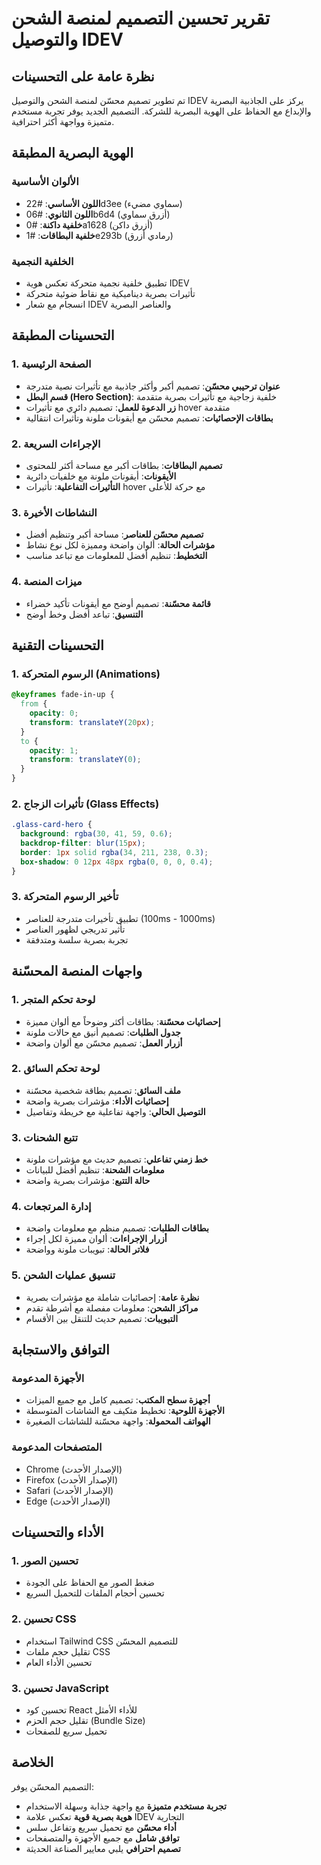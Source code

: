 # تقرير تحسين التصميم لمنصة الشحن والتوصيل IDEV

## نظرة عامة على التحسينات

تم تطوير تصميم محسّن لمنصة الشحن والتوصيل IDEV يركز على الجاذبية البصرية والإبداع مع الحفاظ على الهوية البصرية للشركة. التصميم الجديد يوفر تجربة مستخدم متميزة وواجهة أكثر احترافية.

## الهوية البصرية المطبقة

### الألوان الأساسية
- **اللون الأساسي**: #22d3ee (سماوي مضيء)
- **اللون الثانوي**: #06b6d4 (أزرق سماوي)
- **خلفية داكنة**: #0a1628 (أزرق داكن)
- **خلفية البطاقات**: #1e293b (رمادي أزرق)

### الخلفية النجمية
- تطبيق خلفية نجمية متحركة تعكس هوية IDEV
- تأثيرات بصرية ديناميكية مع نقاط ضوئية متحركة
- انسجام مع شعار IDEV والعناصر البصرية

## التحسينات المطبقة

### 1. الصفحة الرئيسية
- **عنوان ترحيبي محسّن**: تصميم أكبر وأكثر جاذبية مع تأثيرات نصية متدرجة
- **قسم البطل (Hero Section)**: خلفية زجاجية مع تأثيرات بصرية متقدمة
- **زر الدعوة للعمل**: تصميم دائري مع تأثيرات hover متقدمة
- **بطاقات الإحصائيات**: تصميم محسّن مع أيقونات ملونة وتأثيرات انتقالية

### 2. الإجراءات السريعة
- **تصميم البطاقات**: بطاقات أكبر مع مساحة أكثر للمحتوى
- **الأيقونات**: أيقونات ملونة مع خلفيات دائرية
- **التأثيرات التفاعلية**: تأثيرات hover مع حركة للأعلى

### 3. النشاطات الأخيرة
- **تصميم محسّن للعناصر**: مساحة أكبر وتنظيم أفضل
- **مؤشرات الحالة**: ألوان واضحة ومميزة لكل نوع نشاط
- **التخطيط**: تنظيم أفضل للمعلومات مع تباعد مناسب

### 4. ميزات المنصة
- **قائمة محسّنة**: تصميم أوضح مع أيقونات تأكيد خضراء
- **التنسيق**: تباعد أفضل وخط أوضح

## التحسينات التقنية

### 1. الرسوم المتحركة (Animations)
```css
@keyframes fade-in-up {
  from {
    opacity: 0;
    transform: translateY(20px);
  }
  to {
    opacity: 1;
    transform: translateY(0);
  }
}
```

### 2. تأثيرات الزجاج (Glass Effects)
```css
.glass-card-hero {
  background: rgba(30, 41, 59, 0.6);
  backdrop-filter: blur(15px);
  border: 1px solid rgba(34, 211, 238, 0.3);
  box-shadow: 0 12px 48px rgba(0, 0, 0, 0.4);
}
```

### 3. تأخير الرسوم المتحركة
- تطبيق تأخيرات متدرجة للعناصر (100ms - 1000ms)
- تأثير تدريجي لظهور العناصر
- تجربة بصرية سلسة ومتدفقة

## واجهات المنصة المحسّنة

### 1. لوحة تحكم المتجر
- **إحصائيات محسّنة**: بطاقات أكثر وضوحاً مع ألوان مميزة
- **جدول الطلبات**: تصميم أنيق مع حالات ملونة
- **أزرار العمل**: تصميم محسّن مع ألوان واضحة

### 2. لوحة تحكم السائق
- **ملف السائق**: تصميم بطاقة شخصية محسّنة
- **إحصائيات الأداء**: مؤشرات بصرية واضحة
- **التوصيل الحالي**: واجهة تفاعلية مع خريطة وتفاصيل

### 3. تتبع الشحنات
- **خط زمني تفاعلي**: تصميم حديث مع مؤشرات ملونة
- **معلومات الشحنة**: تنظيم أفضل للبيانات
- **حالة التتبع**: مؤشرات بصرية واضحة

### 4. إدارة المرتجعات
- **بطاقات الطلبات**: تصميم منظم مع معلومات واضحة
- **أزرار الإجراءات**: ألوان مميزة لكل إجراء
- **فلاتر الحالة**: تبويبات ملونة وواضحة

### 5. تنسيق عمليات الشحن
- **نظرة عامة**: إحصائيات شاملة مع مؤشرات بصرية
- **مراكز الشحن**: معلومات مفصلة مع أشرطة تقدم
- **التبويبات**: تصميم حديث للتنقل بين الأقسام

## التوافق والاستجابة

### الأجهزة المدعومة
- **أجهزة سطح المكتب**: تصميم كامل مع جميع الميزات
- **الأجهزة اللوحية**: تخطيط متكيف مع الشاشات المتوسطة
- **الهواتف المحمولة**: واجهة محسّنة للشاشات الصغيرة

### المتصفحات المدعومة
- Chrome (الإصدار الأحدث)
- Firefox (الإصدار الأحدث)
- Safari (الإصدار الأحدث)
- Edge (الإصدار الأحدث)

## الأداء والتحسينات

### 1. تحسين الصور
- ضغط الصور مع الحفاظ على الجودة
- تحسين أحجام الملفات للتحميل السريع

### 2. تحسين CSS
- استخدام Tailwind CSS للتصميم المحسّن
- تقليل حجم ملفات CSS
- تحسين الأداء العام

### 3. تحسين JavaScript
- تحسين كود React للأداء الأمثل
- تقليل حجم الحزم (Bundle Size)
- تحميل سريع للصفحات

## الخلاصة

التصميم المحسّن يوفر:
- **تجربة مستخدم متميزة** مع واجهة جذابة وسهلة الاستخدام
- **هوية بصرية قوية** تعكس علامة IDEV التجارية
- **أداء محسّن** مع تحميل سريع وتفاعل سلس
- **توافق شامل** مع جميع الأجهزة والمتصفحات
- **تصميم احترافي** يلبي معايير الصناعة الحديثة



